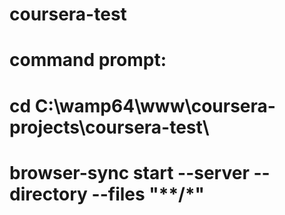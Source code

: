 # coursera-test

# command prompt:
# cd C:\wamp64\www\coursera-projects\coursera-test\
# browser-sync start --server --directory --files "**/*"
